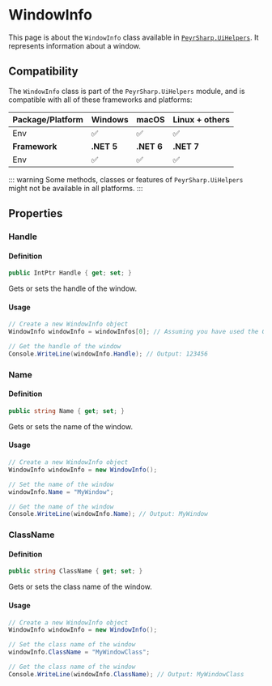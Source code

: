# WindowInfo

This page is about the `WindowInfo` class available in [`PeyrSharp.UiHelpers`](../ui-helpers.md).
It represents information about a window.

## Compatibility

The `WindowInfo` class is part of the `PeyrSharp.UiHelpers` module, and is compatible with all of these frameworks and platforms:

| Package/Platform | Windows    | macOS      | Linux + others |
| ---------------- | ---------- | ---------- | -------------- |
| Env              | ✅         | ✅         | ✅             |
| **Framework**    | **.NET 5** | **.NET 6** | **.NET 7**     |
| Env              | ✅         | ✅         | ✅             |

::: warning
Some methods, classes or features of `PeyrSharp.UiHelpers` might not be available in all platforms.
:::

## Properties

### Handle

#### Definition

```c#
public IntPtr Handle { get; set; }
```

Gets or sets the handle of the window.

#### Usage

```c#
// Create a new WindowInfo object
WindowInfo windowInfo = windowInfos[0]; // Assuming you have used the GetWindows() method.

// Get the handle of the window
Console.WriteLine(windowInfo.Handle); // Output: 123456
```

### Name

#### Definition

```c#
public string Name { get; set; }
```

Gets or sets the name of the window.

#### Usage

```c#
// Create a new WindowInfo object
WindowInfo windowInfo = new WindowInfo();

// Set the name of the window
windowInfo.Name = "MyWindow";

// Get the name of the window
Console.WriteLine(windowInfo.Name); // Output: MyWindow

```

### ClassName

#### Definition

```c#
public string ClassName { get; set; }
```

Gets or sets the class name of the window.

#### Usage

```c#
// Create a new WindowInfo object
WindowInfo windowInfo = new WindowInfo();

// Set the class name of the window
windowInfo.ClassName = "MyWindowClass";

// Get the class name of the window
Console.WriteLine(windowInfo.ClassName); // Output: MyWindowClass
```
